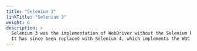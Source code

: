 ```yaml
---
title: "Selenium 3"
linkTitle: "Selenium 3"
weight: 6
description: >
  Selenium 3 was the implementation of WebDriver without the Selenium RC Code.
  It has since been replaced with Selenium 4, which implements the W3C WebDriver specification.
---
```

